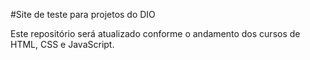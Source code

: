 #Site de teste para projetos do DIO

Este repositório será atualizado conforme o andamento dos cursos
de HTML, CSS e JavaScript.
